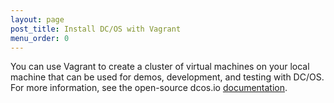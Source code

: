 ```yaml
---
layout: page
post_title: Install DC/OS with Vagrant
menu_order: 0
---
```


You can use Vagrant to create a cluster of virtual machines on your local machine that can be used for demos, development, and testing with DC/OS. For more information, see the open-source dcos.io [documentation][1].

 [1]: https://dcos.io/docs/latest/administration/installing/local/